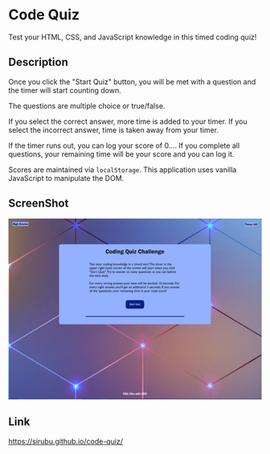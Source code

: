 # Code Quiz

Test your HTML, CSS, and JavaScript knowledge in this timed coding quiz!


## Description

Once you click the "Start Quiz" button, you will be met with a question and the timer will start counting down.


The questions are multiple choice or true/false. 


If you select the correct answer, more time is added to your timer.
If you select the incorrect answer, time is taken away from your timer.


If the timer runs out, you can log your score of 0....
If you complete all questions, your remaining time will be your score and you can log it.


Scores are maintained via `localStorage`.
This application uses vanilla JavaScript to manipulate the DOM.


## ScreenShot
![Coding Quiz Page Image](./assets/images/screenshot.PNG)


## Link
https://sirubu.github.io/code-quiz/